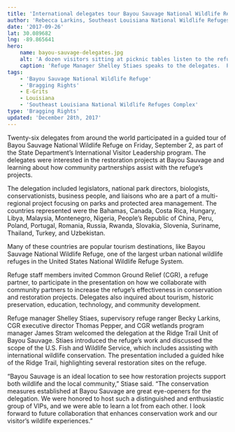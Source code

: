 ```yaml
---
title: 'International delegates tour Bayou Sauvage National Wildlife Refuge'
author: 'Rebecca Larkins, Southeast Louisiana National Wildlife Refuges Complex'
date: '2017-09-26'
lat: 30.089682
lng: -89.865641
hero:
    name: bayou-sauvage-delegates.jpg
    alt: 'A dozen visitors sitting at picknic tables listen to the refuge manager.'
    caption: 'Refuge Manager Shelley Stiaes speaks to the delegates.  Photo by Rebecca Larkins, USFWS.'
tags:
    - 'Bayou Sauvage National Wildlife Refuge'
    - 'Bragging Rights'
    - E-Grits
    - Louisiana
    - 'Southeast Louisiana National Wildlife Refuges Complex'
type: 'Bragging Rights'
updated: 'December 28th, 2017'
---
```


Twenty-six delegates from around the world  participated in a guided tour of Bayou Sauvage National Wildlife Refuge on Friday, September 2, as part of the State Department’s International Visitor Leadership program. The delegates were interested in the restoration projects at Bayou Sauvage and learning about how community partnerships assist with the refuge’s projects.

The delegation included legislators, national park directors, biologists, conservationists, business people, and liaisons who are a part of a multi-regional project focusing on parks and protected area management. The countries represented were the Bahamas, Canada, Costa Rica, Hungary, Libya, Malaysia, Montenegro, Nigeria, People’s Republic of China, Peru, Poland, Portugal, Romania, Russia, Rwanda, Slovakia, Slovenia, Suriname, Thailand, Turkey, and Uzbekistan.

Many of these countries are popular tourism destinations, like Bayou Sauvage National Wildlife Refuge, one of the largest urban national wildlife refuges in the United States National Wildlife Refuge System.

Refuge staff members invited Common Ground Relief (CGR), a refuge partner, to participate in the presentation on how we collaborate with community partners to increase the refuge’s effectiveness in conservation and restoration projects. Delegates also inquired about tourism,  historic preservation, education, technology, and community development.

Refuge manager Shelley Stiaes, supervisory refuge ranger Becky Larkins, CGR executive director Thomas Pepper, and CGR wetlands program manager James Stram welcomed the delegation at the Ridge Trail Unit of Bayou Sauvage.  Stiaes introduced the refuge’s work and discussed the scope of the U.S. Fish and Wildlife Service, which includes assisting with international wildlife conservation. The presentation included a guided hike of the Ridge Trail, highlighting several restoration sites on the refuge.

“Bayou Sauvage is an ideal location to see how restoration projects support both wildlife and the local community,” Stiase said.  “The conservation measures established at Bayou Sauvage are great eye-openers for the delegation. We were honored to host such a distinguished and enthusiastic group of VIPs, and we were able to learn a lot from each other. I look forward to future collaboration that enhances conservation work and our visitor’s wildlife experiences.”

